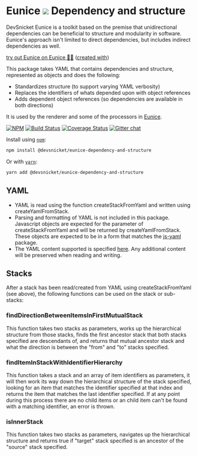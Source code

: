 # Eunice ![](https://raw.githubusercontent.com/DevSnicket/eunice-renderer/master/getSvgElementForStack/createArrows/test/withUse/testCases/default-height.svg?sanitize=true) Dependency and structure

DevSnicket Eunice is a toolkit based on the premise that unidirectional dependencies can be beneficial to structure and modularity in software. Eunice's approach isn't limited to direct dependencies, but includes indirect dependencies as well.

[try out Eunice on Eunice 🐶🥫](https://devsnicket.github.io/Eunice) ([created with](dogfooding/generate.sh))

This package takes YAML that contains dependencies and structure, represented as objects and does the following:
* Standardizes structure (to support varying YAML verbosity)
* Replaces the identifiers of whats depended upon with object references
* Adds dependent object references (so dependencies are available in both directions)

It is used by the renderer and some of the processors in [Eunice](https://github.com/DevSnicket/Eunice).

[![NPM](https://img.shields.io/npm/v/@devsnicket/eunice-dependency-and-structure.svg)](https://www.npmjs.com/package/@devsnicket/eunice-dependency-and-structure
) [![Build Status](https://travis-ci.org/DevSnicket/eunice-dependency-and-structure.svg?branch=master)](https://travis-ci.org/DevSnicket/eunice-dependency-and-structure) [![Coverage Status](https://coveralls.io/repos/github/DevSnicket/eunice-dependency-and-structure/badge.svg?branch=master&c=1)](https://coveralls.io/github/DevSnicket/eunice-dependency-and-structure?branch=master) [![Gitter chat](https://badges.gitter.im/devsnicket-eunice/gitter.png)](https://gitter.im/devsnicket-eunice)

Install using [`npm`](https://www.npmjs.com/package/@devsnicket/eunice-dependency-and-structure):

```bash
npm install @devsnicket/eunice-dependency-and-structure
```
Or with [`yarn`](https://yarnpkg.com/en/package/@devsnicket/eunice-dependency-and-structure):

```bash
yarn add @devsnicket/eunice-dependency-and-structure
```

## YAML

* YAML is read using the function createStackFromYaml and written using createYamlFromStack.
* Parsing and formatting of YAML is not included in this package. Javascript objects are expected for the parameter of createStackFromYaml and will be returned by createYamlFromStack. These objects are expected to be in a form that matches the [js-yaml](https://github.com/nodeca/js-yaml) package.
* The YAML content supported is specified [here](https://github.com/DevSnicket/Eunice/blob/master/docs/yaml.md). Any additional content will be preserved when reading and writing.

## Stacks

After a stack has been read/created from YAML using createStackFromYaml (see above), the following functions can be used on the stack or sub-stacks:

### findDirectionBetweenItemsInFirstMutualStack

This function takes two stacks as parameters, works up the hierarchical structure from those stacks, finds the first ancestor stack that both stacks specified are descendants of, and returns that mutual ancestor stack and what the direction is between the "from" and "to" stacks specified.

### findItemInStackWithIdentifierHierarchy

This function takes a stack and an array of item identifiers as parameters, it will then work its way down the hierarchical structure of the stack specified, looking for an item that matches the identifier specified at that index and returns the item that matches the last identifier specified. If at any point during this process there are no child items or an child item can't be found with a matching identifier, an error is thrown.

### isInnerStack

This function takes two stacks as parameters, navigates up the hierarchical structure and returns true if "target" stack specified is an ancestor of the "source" stack specified.

